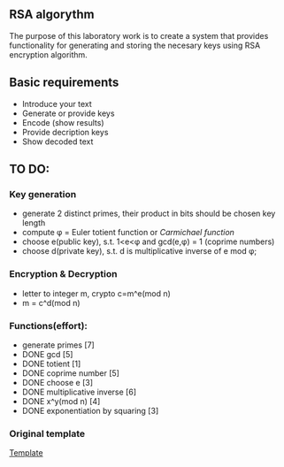 ## RSA algorythm

The purpose of this laboratory work is to create a system
that provides functionality for generating and storing the 
necesary keys using RSA encryption algorithm.


## Basic requirements

* Introduce your text
* Generate or provide keys
* Encode (show results)
* Provide decription keys
* Show decoded text

## TO DO:

### Key generation

* generate 2 distinct primes, their product in bits should be chosen key length
* compute φ = Euler totient function or _Carmichael function_
* choose e(public key), s.t. 1<e<φ and gcd(e,φ) = 1 (coprime numbers)
* choose d(private key), s.t. d is multiplicative inverse of e mod φ;

### Encryption & Decryption

* letter to integer m, crypto c=m^e(mod n) 
* m = c^d(mod n)

### Functions(effort):

* generate primes [7]
* DONE gcd [5]
* DONE totient [1]
* DONE coprime number [5]
* DONE choose e [3]
* DONE multiplicative inverse [6]
* DONE x^y(mod n) [4] 
* DONE exponentiation by squaring [3]

### Original template

[Template](http://almsaeedstudio.com/preview)